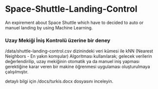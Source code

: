# Space-Shuttle-Landing-Control
An expirement about Space Shuttle which have to decided to auto or manuel landing by using Machine Learning. 

### Uzay Mekiği İniş Kontrolü üzerine bir deney
/data/shuttle-landing-control.csv dizinindeki veri kümesi ile kNN (Nearest Neighbors - En yakın komşular) Algoritması kullanılarak; gelecek verilerin değerlendirilip, uzay mekiğinin otomatik ya da manuel iniş yapması gerektiğine karar veren bir makine öğrenmesi uygulaması oluşturulmaya çalışılmıştır.

detaylı bilgi için /docs/turkis.docx dosyasını inceleyin.
